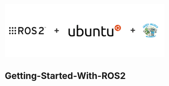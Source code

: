 ![ROS2 in Ubuntu](https://raw.githubusercontent.com/dhanushshettigar/Getting-Started-With-ROS2/master/cover-image.png)
# Getting-Started-With-ROS2
